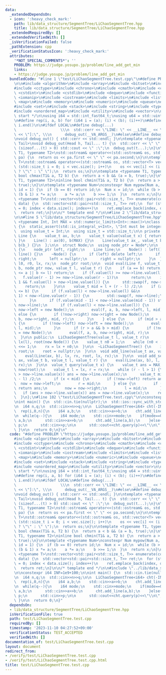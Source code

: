 ```yaml
---
data:
  _extendedDependsOn:
  - icon: ':heavy_check_mark:'
    path: lib/data_structure/SegmentTree/LiChaoSegmentTree.hpp
    title: lib/data_structure/SegmentTree/LiChaoSegmentTree.hpp
  _extendedRequiredBy: []
  _extendedVerifiedWith: []
  _isVerificationFailed: false
  _pathExtension: cpp
  _verificationStatusIcon: ':heavy_check_mark:'
  attributes:
    '*NOT_SPECIAL_COMMENTS*': ''
    PROBLEM: https://judge.yosupo.jp/problem/line_add_get_min
    links:
    - https://judge.yosupo.jp/problem/line_add_get_min
  bundledCode: "#line 1 \"test/LiChaoSegmentTree.test.cpp\"\n#define PROBLEM \"https://judge.yosupo.jp/problem/line_add_get_min\"\
    \n\n#include <algorithm>\n#include <array>\n#include <bitset>\n#include <cassert>\n\
    #include <cctype>\n#include <chrono>\n#include <cmath>\n#include <complex>\n#include\
    \ <cstdint>\n#include <cstdlib>\n#include <deque>\n#include <functional>\n#include\
    \ <iomanip>\n#include <iostream>\n#include <limits>\n#include <list>\n#include\
    \ <map>\n#include <memory>\n#include <numeric>\n#include <queue>\n#include <random>\n\
    #include <set>\n#include <stack>\n#include <string>\n#include <type_traits>\n\
    #include <unordered_map>\n#include <utility>\n#include <vector>\n\n/* template\
    \ start */\n\nusing i64 = std::int_fast64_t;\nusing u64 = std::uint_fast64_t;\n\
    \n#define rep(i, a, b) for (i64 i = (a); (i) < (b); (i)++)\n#define all(i) i.begin(),\
    \ i.end()\n\n#ifdef LOCAL\n#define debug(...)                                \
    \                    \\\n  std::cerr << \"LINE: \" << __LINE__ << \"  [\" << #__VA_ARGS__\
    \ << \"]:\", \\\n      debug_out(__VA_ARGS__)\n#else\n#define debug(...)\n#endif\n\
    \nvoid debug_out() { std::cerr << std::endl; }\n\ntemplate <typename Head, typename...\
    \ Tail>\nvoid debug_out(Head h, Tail... t) {\n  std::cerr << \" \" << h;\n  if\
    \ (sizeof...(t) > 0) std::cout << \" :\";\n  debug_out(t...);\n}\n\ntemplate <typename\
    \ T1, typename T2>\nstd::ostream& operator<<(std::ostream& os, std::pair<T1, T2>\
    \ pa) {\n  return os << pa.first << \" \" << pa.second;\n}\n\ntemplate <typename\
    \ T>\nstd::ostream& operator<<(std::ostream& os, std::vector<T> vec) {\n  for\
    \ (std::size_t i = 0; i < vec.size(); i++)\n    os << vec[i] << (i + 1 == vec.size()\
    \ ? \"\" : \" \");\n  return os;\n}\n\ntemplate <typename T1, typename T2>\ninline\
    \ bool chmax(T1& a, T2 b) {\n  return a < b && (a = b, true);\n}\n\ntemplate <typename\
    \ T1, typename T2>\ninline bool chmin(T1& a, T2 b) {\n  return a > b && (a = b,\
    \ true);\n}\n\ntemplate <typename Num>\nconstexpr Num mypow(Num a, u64 b, Num\
    \ id = 1) {\n  if (b == 0) return id;\n  Num x = id;\n  while (b > 0) {\n    if\
    \ (b & 1) x *= a;\n    a *= a;\n    b >>= 1;\n  }\n  return x;\n}\n\ntemplate\
    \ <typename T>\nstd::vector<std::pair<std::size_t, T>> enumerate(const std::vector<T>&\
    \ data) {\n  std::vector<std::pair<std::size_t, T>> ret;\n  for (std::size_t index\
    \ = 0; index < data.size(); index++)\n    ret.emplace_back(index, data[index]);\n\
    \  return ret;\n}\n\n/* template end */\n\n#line 2 \"lib/data_structure/SegmentTree/LiChaoSegmentTree.hpp\"\
    \n\n#line 5 \"lib/data_structure/SegmentTree/LiChaoSegmentTree.hpp\"\n\ntemplate\
    \ <typename Int, Int MAX = std::numeric_limits<Int>::max()>\nclass LiChaoSegmentTree\
    \ {\n  static_assert(std::is_integral_v<Int>, \"Int must be integer\");\n\n public:\n\
    \  using value_t = Int;\n  using size_t = std::size_t;\n\n private:\n  struct\
    \ Line {\n    value_t ax, b;\n    value_t value(value_t x) { return ax * x + b;\
    \ }\n    Line() : ax(0), b(MAX) {}\n    Line(value_t ax_, value_t b_) : ax(ax_),\
    \ b(b_) {}\n  };\n\n  struct Node;\n  using node_ptr = Node*;\n\n  struct Node\
    \ {\n    node_ptr left, right;\n    Line line;\n    Node() : left(), right(),\
    \ line() {}\n    ~Node() {\n      if (left) delete left;\n      if (right) delete\
    \ right;\n      left = nullptr;\n      right = nullptr;\n    }\n  };\n\n  value_t\
    \ l0, r0, lx, rx;\n  node_ptr root;\n\n  void eval(Line f, value_t a, value_t\
    \ b, node_ptr now, value_t l, value_t r) {\n    if (a == b) return;\n    if (r\
    \ <= a || b <= l) return;\n    if (f.value(l) >= now->line.value(l) &&\n     \
    \   f.value(r - 1) >= now->line.value(r - 1))\n      return;\n    if (r - l ==\
    \ 1 && f.value(l) > now->line.value(l)) {\n      std::swap(f, now->line);\n  \
    \    return;\n    }\n\n    value_t mid = l + (r - l) /2;\n    if (a <= l && r\
    \ <= b) {\n      if (f.value(l) < now->line.value(l) &&\n          f.value(r -\
    \ 1) < now->line.value(r - 1)) {\n        std::swap(f, now->line);\n        return;\n\
    \      }\n      if (f.value(mid - 1) < now->line.value(mid - 1)) std::swap(f,\
    \ now->line);\n      if (f.value(l) < now->line.value(l)) {\n        if (!now->left)\
    \ now->left = new Node();\n        eval(f, a, b, now->left, l, mid);\n      }\
    \ else {\n        if (!now->right) now->right = new Node();\n        eval(f, a,\
    \ b, now->right, mid, r);\n      }\n    } else {\n      if (mid > a && b > l)\
    \ {\n        if (!now->left) now->left = new Node();\n        eval(f, a, b, now->left,\
    \ l, mid);\n      }\n      if (r > a && b > mid) {\n        if (!now->right) now->right\
    \ = new Node();\n        eval(f, a, b, now->right, mid, r);\n      }\n    }\n\
    \  }\n\n public:\n  LiChaoSegmentTree(value_t l, value_t r)\n      : l0(l), r0(r),\
    \ lx(l), root(new Node()) {\n    value_t n0 = 1;\n    while (n0 < (r - l)) n0\
    \ <<= 1;\n    rx = lx + n0;\n  }\n\n  ~LiChaoSegmentTree() {\n    if (root) delete\
    \ root;\n    root = nullptr;\n  }\n\n  void add_line(value_t ax, value_t b) {\n\
    \    eval(Line(ax, b), lx, rx, root, lx, rx);\n  }\n\n  void add_segment(value_t\
    \ ax, value_t b, value_t l, value_t r) {\n    eval(Line(ax, b), l, r, root, lx,\
    \ rx);\n  }\n\n  value_t query(value_t x) {\n    value_t ans = MAX;\n    node_ptr\
    \ now(root);\n    value_t l = lx, r = rx;\n    while (r - l > 1) {\n      if (ans\
    \ > now->line.value(x)) ans = now->line.value(x);\n      value_t mid = l + (r\
    \ - l) /2;\n      if (x < mid) {\n        if (!now->left) return ans;\n      \
    \  now = now->left;\n        r = mid;\n      } else {\n        if (!now->right)\
    \ return ans;\n        now = now->right;\n        l = mid;\n      }\n    }\n \
    \   if (ans > now->line.value(x)) ans = now->line.value(x);\n    return ans;\n\
    \  }\n};\n#line 102 \"test/LiChaoSegmentTree.test.cpp\"\n\nconstexpr i64 INF=1e9+100;\n\
    \nint main() {\n  std::cin.tie(nullptr);\n  std::ios::sync_with_stdio(false);\n\
    \n  i64 n,q;\n  std::cin>>n>>q;\n\n  LiChaoSegmentTree<i64> cht(-INF,INF);\n\n\
    \  rep(i,0,n){\n    i64 a,b;\n    std::cin>>a>>b;\n    cht.add_line(a,b);\n  }\n\
    \n  while(q--){\n    i64 mode;\n    std::cin>>mode;\n    if(mode==0){\n      i64\
    \ a,b;\n      std::cin>>a>>b;\n      cht.add_line(a,b);\n    }else{\n      i64\
    \ p;\n      std::cin>>p;\n\n      std::cout<<cht.query(p)<<\"\\n\";\n    }\n \
    \ }\n\n  return 0;\n}\n"
  code: "#define PROBLEM \"https://judge.yosupo.jp/problem/line_add_get_min\"\n\n\
    #include <algorithm>\n#include <array>\n#include <bitset>\n#include <cassert>\n\
    #include <cctype>\n#include <chrono>\n#include <cmath>\n#include <complex>\n#include\
    \ <cstdint>\n#include <cstdlib>\n#include <deque>\n#include <functional>\n#include\
    \ <iomanip>\n#include <iostream>\n#include <limits>\n#include <list>\n#include\
    \ <map>\n#include <memory>\n#include <numeric>\n#include <queue>\n#include <random>\n\
    #include <set>\n#include <stack>\n#include <string>\n#include <type_traits>\n\
    #include <unordered_map>\n#include <utility>\n#include <vector>\n\n/* template\
    \ start */\n\nusing i64 = std::int_fast64_t;\nusing u64 = std::uint_fast64_t;\n\
    \n#define rep(i, a, b) for (i64 i = (a); (i) < (b); (i)++)\n#define all(i) i.begin(),\
    \ i.end()\n\n#ifdef LOCAL\n#define debug(...)                                \
    \                    \\\n  std::cerr << \"LINE: \" << __LINE__ << \"  [\" << #__VA_ARGS__\
    \ << \"]:\", \\\n      debug_out(__VA_ARGS__)\n#else\n#define debug(...)\n#endif\n\
    \nvoid debug_out() { std::cerr << std::endl; }\n\ntemplate <typename Head, typename...\
    \ Tail>\nvoid debug_out(Head h, Tail... t) {\n  std::cerr << \" \" << h;\n  if\
    \ (sizeof...(t) > 0) std::cout << \" :\";\n  debug_out(t...);\n}\n\ntemplate <typename\
    \ T1, typename T2>\nstd::ostream& operator<<(std::ostream& os, std::pair<T1, T2>\
    \ pa) {\n  return os << pa.first << \" \" << pa.second;\n}\n\ntemplate <typename\
    \ T>\nstd::ostream& operator<<(std::ostream& os, std::vector<T> vec) {\n  for\
    \ (std::size_t i = 0; i < vec.size(); i++)\n    os << vec[i] << (i + 1 == vec.size()\
    \ ? \"\" : \" \");\n  return os;\n}\n\ntemplate <typename T1, typename T2>\ninline\
    \ bool chmax(T1& a, T2 b) {\n  return a < b && (a = b, true);\n}\n\ntemplate <typename\
    \ T1, typename T2>\ninline bool chmin(T1& a, T2 b) {\n  return a > b && (a = b,\
    \ true);\n}\n\ntemplate <typename Num>\nconstexpr Num mypow(Num a, u64 b, Num\
    \ id = 1) {\n  if (b == 0) return id;\n  Num x = id;\n  while (b > 0) {\n    if\
    \ (b & 1) x *= a;\n    a *= a;\n    b >>= 1;\n  }\n  return x;\n}\n\ntemplate\
    \ <typename T>\nstd::vector<std::pair<std::size_t, T>> enumerate(const std::vector<T>&\
    \ data) {\n  std::vector<std::pair<std::size_t, T>> ret;\n  for (std::size_t index\
    \ = 0; index < data.size(); index++)\n    ret.emplace_back(index, data[index]);\n\
    \  return ret;\n}\n\n/* template end */\n\n#include \"../lib/data_structure/SegmentTree/LiChaoSegmentTree.hpp\"\
    \n\nconstexpr i64 INF=1e9+100;\n\nint main() {\n  std::cin.tie(nullptr);\n  std::ios::sync_with_stdio(false);\n\
    \n  i64 n,q;\n  std::cin>>n>>q;\n\n  LiChaoSegmentTree<i64> cht(-INF,INF);\n\n\
    \  rep(i,0,n){\n    i64 a,b;\n    std::cin>>a>>b;\n    cht.add_line(a,b);\n  }\n\
    \n  while(q--){\n    i64 mode;\n    std::cin>>mode;\n    if(mode==0){\n      i64\
    \ a,b;\n      std::cin>>a>>b;\n      cht.add_line(a,b);\n    }else{\n      i64\
    \ p;\n      std::cin>>p;\n\n      std::cout<<cht.query(p)<<\"\\n\";\n    }\n \
    \ }\n\n  return 0;\n}"
  dependsOn:
  - lib/data_structure/SegmentTree/LiChaoSegmentTree.hpp
  isVerificationFile: true
  path: test/LiChaoSegmentTree.test.cpp
  requiredBy: []
  timestamp: '2023-11-10 04:27:52+09:00'
  verificationStatus: TEST_ACCEPTED
  verifiedWith: []
documentation_of: test/LiChaoSegmentTree.test.cpp
layout: document
redirect_from:
- /verify/test/LiChaoSegmentTree.test.cpp
- /verify/test/LiChaoSegmentTree.test.cpp.html
title: test/LiChaoSegmentTree.test.cpp
---
```

